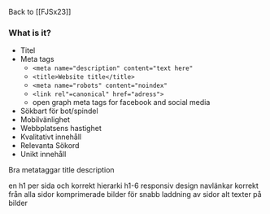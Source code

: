 Back to [[FJSx23]]
### What is it?




- Titel
- Meta tags
	- `<meta name="description" content="text here"`
	- `<title>Website title</title>`
	- `<meta name="robots" content="noindex"`
	- `<link rel"=canonical" href="adress">`
	- open graph meta tags for facebook and social media
- Sökbart för bot/spindel
- Mobilvänlighet
- Webbplatsens hastighet
- Kvalitativt innehåll
- Relevanta Sökord
- Unikt innehåll


Bra metataggar
title description

en h1 per sida och korrekt hierarki h1-6
responsiv design
navlänkar korrekt från alla sidor
komprimerade bilder för snabb laddning av sidor
alt texter på bilder